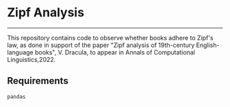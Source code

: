 # Zipf Analysis
---
This repository contains code to observe whether books adhere to Zipf's law, as done in support of the paper "Zipf analysis of 19th-century English-language books", V. Dracula, to appear in Annals of Computational Linguistics,2022.

## Requirements
```
pandas
```